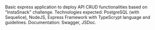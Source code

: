 Basic express application to deploy API CRUD functionalities based on "InstaSnack" challenge. Technologies expected: PostgreSQL (with Sequelice), NodeJS, Express Framework with TypeScrypt language and guidelines. Documentation: Swagger, JSDoc. 